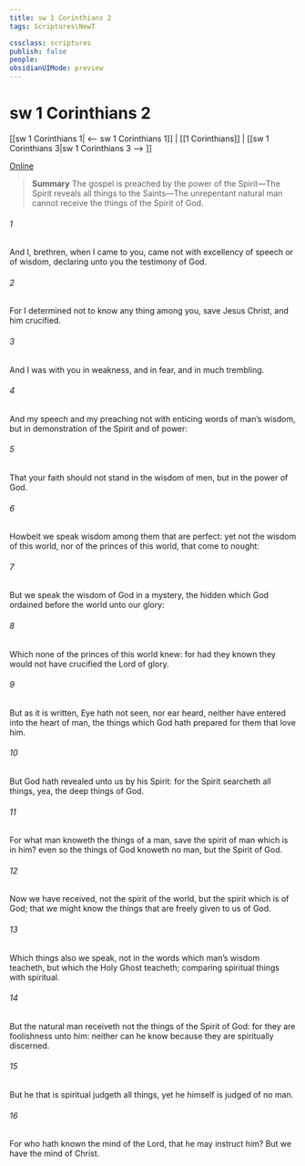 ```yaml
---
title: sw 1 Corinthians 2
tags: Scriptures\NewT

cssclass: scriptures
publish: false
people:
obsidianUIMode: preview
---
```


# sw 1 Corinthians 2
[[sw 1 Corinthians 1| <-- sw 1 Corinthians 1]] | [[1 Corinthians]] | [[sw 1 Corinthians 3|sw 1 Corinthians 3 --> ]]

[Online](https://churchofjesuschrist.org/study/scriptures/nt/1-cor/2?lang=eng)

> __Summary__
The gospel is preached by the power of the Spirit—The Spirit reveals all things to the Saints—The unrepentant natural man cannot receive the things of the Spirit of God.

###### 1 
And I, brethren, when I came to you, came not with excellency of speech or of wisdom, declaring unto you the testimony of God.

###### 2 
For I determined not to know any thing among you, save Jesus Christ, and him crucified.

###### 3 
And I was with you in weakness, and in fear, and in much trembling.

###### 4 
And my speech and my preaching  not with enticing words of man’s wisdom, but in demonstration of the Spirit and of power:

###### 5 
That your faith should not stand in the wisdom of men, but in the power of God.

###### 6 
Howbeit we speak wisdom among them that are perfect: yet not the wisdom of this world, nor of the princes of this world, that come to nought:

###### 7 
But we speak the wisdom of God in a mystery,  the hidden  which God ordained before the world unto our glory:

###### 8 
Which none of the princes of this world knew: for had they known  they would not have crucified the Lord of glory.

###### 9 
But as it is written, Eye hath not seen, nor ear heard, neither have entered into the heart of man, the things which God hath prepared for them that love him.

###### 10 
But God hath revealed  unto us by his Spirit: for the Spirit searcheth all things, yea, the deep things of God.

###### 11 
For what man knoweth the things of a man, save the spirit of man which is in him? even so the things of God knoweth no man, but the Spirit of God.

###### 12 
Now we have received, not the spirit of the world, but the spirit which is of God; that we might know the things that are freely given to us of God.

###### 13 
Which things also we speak, not in the words which man’s wisdom teacheth, but which the Holy Ghost teacheth; comparing spiritual things with spiritual.

###### 14 
But the natural man receiveth not the things of the Spirit of God: for they are foolishness unto him: neither can he know  because they are spiritually discerned.

###### 15 
But he that is spiritual judgeth all things, yet he himself is judged of no man.

###### 16 
For who hath known the mind of the Lord, that he may instruct him? But we have the mind of Christ.

